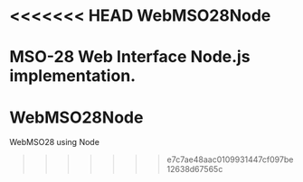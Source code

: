 <<<<<<< HEAD
WebMSO28Node
========

MSO-28 Web Interface
Node.js implementation.
=======
WebMSO28Node
============

WebMSO28 using Node
>>>>>>> e7c7ae48aac0109931447cf097be12638d67565c
